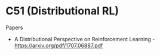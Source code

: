 # C51 (Distributional RL)

Papers

  * A Distributional Perspective on Reinforcement Learning - https://arxiv.org/pdf/1707.06887.pdf